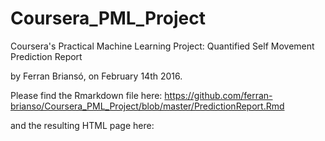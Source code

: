 # Coursera_PML_Project
Coursera's Practical Machine Learning Project: Quantified Self Movement Prediction Report

by Ferran Briansó, on February 14th 2016.

Please find the Rmarkdown file here: https://github.com/ferran-brianso/Coursera_PML_Project/blob/master/PredictionReport.Rmd

and the resulting HTML page here: 
